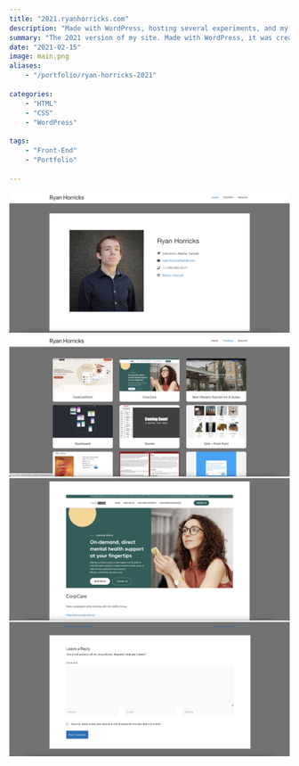 ```yaml
---
title: "2021.ryanhorricks.com"
description: "Made with WordPress, hosting several experiments, and my first professional photo."
summary: "The 2021 version of my site. Made with WordPress, it was created largely to better prepare myself to serve clients using WordPress."
date: "2021-02-15"
image: main.png
aliases:
    - "/portfolio/ryan-horricks-2021"

categories:
    - "HTML"
    - "CSS"
    - "WordPress"

tags:
    - "Front-End"
    - "Portfolio"

---
```

![Home](home.png)![Portfolio List](portfolio.png)![Portfolio Single](portfolio-single.png)![Comment](portfolio-single-comment.png)
